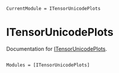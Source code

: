 ```@meta
CurrentModule = ITensorUnicodePlots
```

# ITensorUnicodePlots

Documentation for [ITensorUnicodePlots](https://github.com/ITensor/ITensorUnicodePlots.jl).

```@index
```

```@autodocs
Modules = [ITensorUnicodePlots]
```
